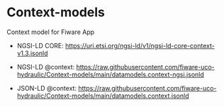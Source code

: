 # Context-models

Context model for Fiware App

* NGSI-LD CORE: https://uri.etsi.org/ngsi-ld/v1/ngsi-ld-core-context-v1.3.jsonld

* NGSI-LD @context: https://raw.githubusercontent.com/fiware-uco-hydraulic/Context-models/main/datamodels.context-ngsi.jsonld

* JSON-LD @context: https://raw.githubusercontent.com/fiware-uco-hydraulic/Context-models/main/datamodels.context.jsonld
